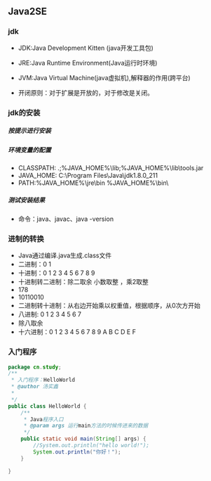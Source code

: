 ## Java2SE

### jdk

- JDK:Java Development Kitten (java开发工具包)
- JRE:Java Runtime Environment(Java运行时环境)
- JVM:Java Virtual Machine(java虚拟机),解释器的作用(跨平台)

- 开闭原则：对于扩展是开放的，对于修改是关闭。

### jdk的安装

##### 按提示进行安装

##### 环境变量的配置
- CLASSPATH: .;%JAVA_HOME%\lib;%JAVA_HOME%\lib\tools.jar
- JAVA_HOME: C:\Program Files\Java\jdk1.8.0_211
- PATH:%JAVA_HOME%\jre\bin  %JAVA_HOME%\bin\

##### 测试安装结果
- 命令：java、javac、java -version



### 进制的转换
- Java通过编译.java生成.class文件
-  二进制：0 1
- 十进制：0 1 2 3 4 5 6 7 8 9
-  十进制转二进制：除二取余  小数取整 ，乘2取整
-  178
-  10110010
-  二进制转十进制：从右边开始乘以权重值，根据顺序，从0次方开始
-  八进制: 0 1 2 3 4 5 6 7
- 除八取余
-  十六进制：0 1 2 3 4 5 6 7 8 9 A B C D E F

### 入门程序
```java
package cn.study;
/**
 * 入门程序：HelloWorld
 * @author 汤实鑫
 *
 */
public class HelloWorld {
	/**
	 * Java程序入口
	 * @param args 运行main方法的时候传进来的数据
	 */
	public static void main(String[] args) {
		//System.out.println("hello world!");
		System.out.println("你好！");
	}

}
```